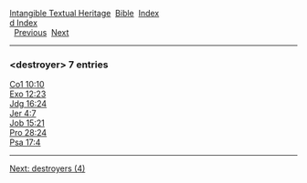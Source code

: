 [Intangible Textual Heritage](../../index)  [Bible](../index) 
[Index](index)   
[d Index](_d_)  
  [Previous](c03078)  [Next](c03080) 

------------------------------------------------------------------------

### &lt;destroyer&gt; 7 entries

[Co1 10:10](../kjv/co1010.htm#010)  
[Exo 12:23](../kjv/exo012.htm#023)  
[Jdg 16:24](../kjv/jdg016.htm#024)  
[Jer 4:7](../kjv/jer004.htm#007)  
[Job 15:21](../kjv/job015.htm#021)  
[Pro 28:24](../kjv/pro028.htm#024)  
[Psa 17:4](../kjv/psa017.htm#004)  

------------------------------------------------------------------------

[Next: destroyers (4)](c03080)

